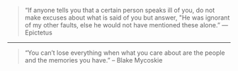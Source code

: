 > “If anyone tells you that a certain person speaks ill of you, do not make excuses about what is said of you but answer, "He was ignorant of my other faults, else he would not have mentioned these alone.” ― Epictetus

---

> “You can’t lose everything when what you care about are the people and the memories you have.” 
– Blake Mycoskie
